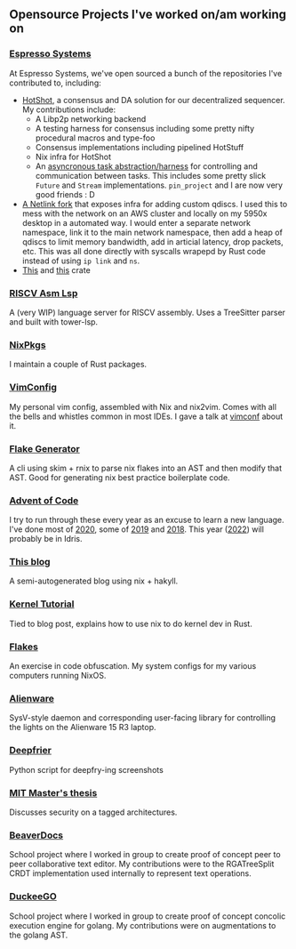 ## Opensource Projects I've worked on/am working on

### [Espresso Systems](https://www.espressosys.com/)

At Espresso Systems, we've open sourced a bunch of the repositories I've contributed to, including:

- [HotShot](https://github.com/EspressoSystems/HotShot), a consensus and DA solution for our decentralized sequencer. My contributions include:
  - A Libp2p networking backend
  - A testing harness for consensus including some pretty nifty procedural macros and type-foo
  - Consensus implementations including pipelined HotStuff
  - Nix infra for HotShot
  - An [asyncronous task abstraction/harness](https://github.com/EspressoSystems/HotShot/tree/main/task) for controlling and communication between tasks. This includes some pretty slick `Future` and `Stream` implementations. `pin_project` and I are now very good friends : D
- [A Netlink fork](https://github.com/EspressoSystems/netlink) that exposes infra for adding custom qdiscs. I used this to mess with the network on an AWS cluster and locally on my 5950x desktop in a automated way. I would enter a separate network namespace, link it to the main network namespace, then add a heap of qdiscs to limit memory bandwidth, add in articial latency, drop packets, etc. This was all done directly with syscalls wrapepd by Rust code instead of using `ip link` and `ns`.
- [This](https://github.com/EspressoSystems/async-compatibility-layer) and [this](https://github.com/EspressoSystems/nll) crate

### [RISCV Asm Lsp](https://github.com/DieracDelta/asm-lsp)

A (very WIP) language server for RISCV assembly. Uses a TreeSitter parser and built with tower-lsp.

### [NixPkgs](https://github.com/NixOS/nixpkgs)

I maintain a couple of Rust packages.

### [VimConfig](https://github.com/DieracDelta/vimconfig)

My personal vim config, assembled with Nix and nix2vim. Comes with all the bells and whistles common in most IDEs. I gave a talk at [vimconf](https://www.youtube.com/watch?v=iwsoF9ISfaw) about it.

### [Flake Generator](https://github.com/DieracDelta/flake_generator)

A cli using skim + rnix to parse nix flakes into an AST and then modify that AST. Good for generating nix best practice boilerplate code.

### [Advent of Code](https://github.com/DieracDelta/advent-of-code-2020)

I try to run through these every year as an excuse to learn a new language. I've done most of [2020](https://github.com/DieracDelta/advent-of-code-2020), some of [2019](https://github.com/DieracDelta/advent-of-code-2019) and [2018](https://github.com/DieracDelta/advent-of-code-2018). This year ([2022](https://github.com/DieracDelta/advent-of-code-2022)) will probably be in Idris.

### [This blog](https://github.com/DieracDelta/DieracDelta.github.io)

A semi-autogenerated blog using nix + hakyll.

### [Kernel Tutorial](https://github.com/DieracDelta/NixKernelTutorial)

Tied to blog post, explains how to use nix to do kernel dev in Rust.

### [Flakes](https://github.com/DieracDelta/flakes)

An exercise in code obfuscation. My system configs for my various computers running NixOS.

### [Alienware](https://github.com/DieracDelta/lights)

SysV-style daemon and corresponding user-facing library for controlling the lights on the Alienware 15 R3 laptop.

### [Deepfrier](https://github.com/DieracDelta/deepfry)

Python script for deepfry-ing screenshots

### [MIT Master's thesis](https://dspace.mit.edu/handle/1721.1/129858)

Discusses security on a tagged architectures.

### [BeaverDocs](https://github.com/DieracDelta/BeaverDocs)

School project where I worked in group to create proof of concept peer to peer collaborative text editor. My contributions were to the RGATreeSplit CRDT implementation used internally to represent text operations.

### [DuckeeGO](https://github.com/DieracDelta/DuckeeGO)

School project where I worked in group to create proof of concept concolic execution engine for golang. My contributions were on augmentations to the golang AST.
